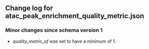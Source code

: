## Change log for atac_peak_enrichment_quality_metric.json

### Minor changes since schema version 1

* *quality_metric_of* was set to have a minimum of 1.
